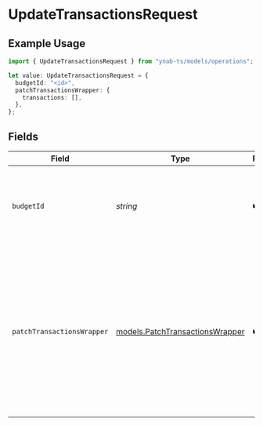 # UpdateTransactionsRequest

## Example Usage

```typescript
import { UpdateTransactionsRequest } from "ynab-ts/models/operations";

let value: UpdateTransactionsRequest = {
  budgetId: "<id>",
  patchTransactionsWrapper: {
    transactions: [],
  },
};
```

## Fields

| Field                                                                                                                                                                                                                                                                                                                                                                                                                                                                                                  | Type                                                                                                                                                                                                                                                                                                                                                                                                                                                                                                   | Required                                                                                                                                                                                                                                                                                                                                                                                                                                                                                               | Description                                                                                                                                                                                                                                                                                                                                                                                                                                                                                            |
| ------------------------------------------------------------------------------------------------------------------------------------------------------------------------------------------------------------------------------------------------------------------------------------------------------------------------------------------------------------------------------------------------------------------------------------------------------------------------------------------------------ | ------------------------------------------------------------------------------------------------------------------------------------------------------------------------------------------------------------------------------------------------------------------------------------------------------------------------------------------------------------------------------------------------------------------------------------------------------------------------------------------------------ | ------------------------------------------------------------------------------------------------------------------------------------------------------------------------------------------------------------------------------------------------------------------------------------------------------------------------------------------------------------------------------------------------------------------------------------------------------------------------------------------------------ | ------------------------------------------------------------------------------------------------------------------------------------------------------------------------------------------------------------------------------------------------------------------------------------------------------------------------------------------------------------------------------------------------------------------------------------------------------------------------------------------------------ |
| `budgetId`                                                                                                                                                                                                                                                                                                                                                                                                                                                                                             | *string*                                                                                                                                                                                                                                                                                                                                                                                                                                                                                               | :heavy_check_mark:                                                                                                                                                                                                                                                                                                                                                                                                                                                                                     | The id of the budget. "last-used" can be used to specify the last used budget and "default" can be used if default budget selection is enabled (see: https://api.ynab.com/#oauth-default-budget).                                                                                                                                                                                                                                                                                                      |
| `patchTransactionsWrapper`                                                                                                                                                                                                                                                                                                                                                                                                                                                                             | [models.PatchTransactionsWrapper](../../models/patchtransactionswrapper.md)                                                                                                                                                                                                                                                                                                                                                                                                                            | :heavy_check_mark:                                                                                                                                                                                                                                                                                                                                                                                                                                                                                     | The transactions to update. Each transaction must have either an `id` or `import_id` specified. If `id` is specified as null an `import_id` value can be provided which will allow transaction(s) to be updated by its `import_id`. If an `id` is specified, it will always be used for lookup.  You should not specify both `id` and `import_id`.  Updating an `import_id` on an existing transaction is not allowed; if an `import_id` is specified, it will only be used to lookup the transaction. |